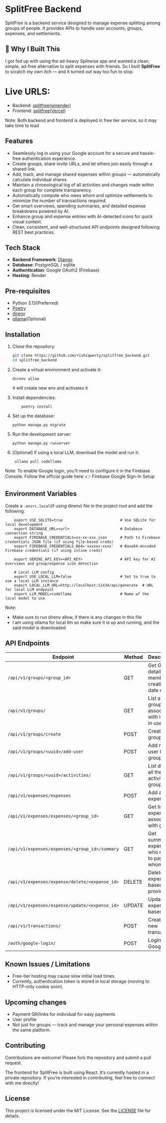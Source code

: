 # SplitFree Backend

SplitFree is a backend service designed to manage expense splitting among groups of people. It provides APIs to handle user accounts, groups, expenses, and settlements.

## 📌 Why I Built This

I got fed up with using the ad-heavy Splitwise app and wanted a clean, simple, ad-free alternative to split expenses with friends. So I built **SplitFree** to scratch my own itch — and it turned out way too fun to stop.

# Live URLS:
- Backend: [splitfree(onrender)](https://splitfree-backend.onrender.com/)
- Frontend: [splitfree(Vercel)](https://split-free-frontend.vercel.app/)

Note: Both backend and frontend is deployed in free tier service, so it may take time to load
## Features

- Seamlessly log in using your Google account for a secure and hassle-free authentication experience.
- Create groups, share invite URLs, and let others join easily through a shared link.
- Add, track, and manage shared expenses within groups — automatically calculate individual shares.
- Maintain a chronological log of all activities and changes made within each group for complete transparency.
- Automatically compute who owes whom and optimize settlements to minimize the number of transactions required.
- Get smart overviews, spending summaries, and detailed expense breakdowns powered by AI.
- Enhance group and expense entries with AI-detected icons for quick visual context.
- Clean, consistent, and well-structured API endpoints designed following REST best practices.

## Tech Stack

- **Backend Framework**: [Django](https://www.djangoproject.com/)
- **Database**: PostgreSQL / sqllite
- **Authentication**: Google OAuth2 (Firebase)
- **Hosting**: Render

## Pre-requisites
- Python 3.13(Preferred)
- [Poetry](https://python-poetry.org/)
- [direnv](https://direnv.net/)
- [ollama](https://ollama.com/)(Optional)

## Installation

1. Clone the repository:
    ```bash
    git clone https://github.com/rishiqwerty/splitfree_backend.git
    cd splitfree_backend
    ```

2. Create a virtual environment and activate it:
    ```
    direnv allow
    ```
    It will create new env and activates it


3. Install dependencies:
    ```
        poetry install
    ```

4. Set up the database:
    ```
    python manage.py migrate
    ```

5. Run the development server:
    ```
    python manage.py runserver
    ```
6. [Optional] If using a local LLM, download the model and run it:
   ```
    ollama pull codellama
   ```
Note: To enable Google login, you’ll need to configure it in the Firebase Console. Follow the official guide here:
👉 Firebase Google Sign-In Setup

## Environment Variables

Create a `.envrc.local`(if using direnv) file in the project root and add the following:

```
    export USE_SQLITE=true                          # Use SQLite for local development
    export DATABASE_URL=<url>                       # Database connection string
    export FIREBASE_CREDENTIALS=xx-xx-xxx.json      # Path to Firebase credentials JSON file (if using file-based creds)
    export FIREBASE_CREDENTIALS_B64='xxxxxx-xxxx'   # Base64-encoded Firebase credentials (if using inline creds)

    export GEMINI_API_KEY=<API_KEY>                 # API key for AI overviews and group/expense icon detection

    # Local LLM config
    export USE_LOCAL_LLM=false                      # Set to true to use a local LLM instance
    export LOCAL_LLM_URL=http://localhost:11434/api/generate  # URL for local LLM endpoint
    export LLM_MODEL=codellama                      # Name of the local model to use
```
Note:
- Make sure to run direnv allow, if there is any changes in this file
- I am using ollama for local llm so make sure it is up and running, and the said model is downloaded

## API Endpoints

| Endpoint                | Method | Description                  |
|-------------------------|--------|------------------------------|
| `/api/v1/groups/<group_id>`           | GET   | Get Group details members, creation date etc. |
| `/api/v1/groups/`           | GET   | List all groups associated with logged in user. |
| `/api/v1/groups/create`           | POST   | Create new group. |
| `/api/v1/groups/<uuid>/add-user`           | POST   | Add new user to group. |
| `/api/v1/groups/<uuid>/activities/`           | GET   | List down all the activities in group. |
| `/api/v1/expenses/expenses`         | POST   | Add a new expense            |
| `/api/v1/expenses/expenses/<group_id>`        | GET   | Get list of expenses associated with group  |
| `/api/v1/expenses/expenses/<group_id>/summary`    | GET   | Get summary of expenses who needs to pay whom? |
| `/api/v1/expenses/expense/delete/<expense_id>`    | DELETE  | Delete expense based on provided id  |
| `/api/v1/expenses/expense/update/<expense_id>`    | UPDATE   | Update an expense based on id   |
| `/api/v1/transactions/`   | POST   | Create a new transaction          |
| `/auth/google-login/`   | POST   | Login via Google             |


## Known Issues / Limitations

- Free-tier hosting may cause slow initial load times.
- Currently, authentication token is stored in local storage (moving to HTTP-only cookie soon).

## Upcoming changes
- Payment QR/links for individual for easy payments
- User profile
- Not just for groups — track and manage your personal expenses within the same platform.

## Contributing

Contributions are welcome! Please fork the repository and submit a pull request.

The frontend for SplitFree is built using React.
It’s currently hosted in a private repository. If you’re interested in contributing, feel free to connect with me directly!

## License

This project is licensed under the MIT License. See the [LICENSE](LICENSE) file for details.
